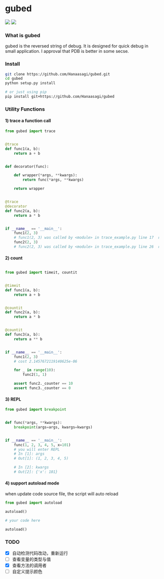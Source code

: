# gubed

![](https://img.shields.io/badge/Python-27-A2D7DD.svg)
![](https://img.shields.io/badge/Python-34-7EC7D8.svg)

### What is gubed

gubed is the reversed string of debug. It is designed for quick debug in small application. I approval that PDB is better in some secse.

### Install

```Bash
git clone https://github.com/Hanaasagi/gubed.git
cd gubed
python setup.py install

# or just using pip
pip install git+https://github.com/Hanaasagi/gubed
```

### Utility Functions

#### 1) trace a function call

```Python
from gubed import trace


@trace
def func1(a, b):
    return a + b


def decorator(func):

    def wrapper(*args, **kwargs):
        return func(*args, **kwargs)

    return wrapper


@trace
@decorator
def func2(a, b):
    return a * b


if __name__ == '__main__':
    func1(2, 3)
    # func1(2, 3) was called by <module> in trace_example.py line 17  return 5
    func2(2, 3)
    # func2(2, 3) was called by <module> in trace_example.py line 26  return 6
```

#### 2) count

```Python

from gubed import timeit, countit


@timeit
def func1(a, b):
    return a + b


@countit
def func2(a, b):
    return a * b


@countit
def func3(a, b):
    return a ** b


if __name__ == '__main__':
    func1(2, 3)
    # cost 2.1457672119140625e-06

    for _ in range(10):
        func2(1, 1)

    assert func2._counter == 10
    assert func3._counter == 0
```

#### 3) REPL

```Python
from gubed import breakpoint


def func(*args, **kwargs):
    breakpoint(args=args, kwargs=kwargs)


if __name__ == '__main__':
    func(1, 2, 3, 4, 5, x=101)
    # you will enter REPL
    # In [1]: args
    # Out[1]: (1, 2, 3, 4, 5)

    # In [2]: kwargs
    # Out[2]: {'x': 101}
```

#### 4) support autoload mode

when update code source file, the script will auto reload

```Python
from gubed import autoload

autoload()

# your code here

autoload()
```

### TODO

- [x] 自动检测代码改动，重新运行
- [ ] 查看变量的类型与值
- [x] 查看方法的调用者
- [ ] 自定义提示颜色
